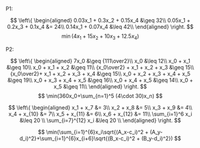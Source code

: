 P1:

$$
\left\{
\begin{aligned}
0.03x_1 + 0.3x_2 + 0.15x_4 &\geq 32\\
0.05x_1 + 0.2x_3 + 0.1x_4 &= 24\\
0.14x_1 + 0.07x_4 &\leq 42\\
\end{aligned}
\right.
$$
$$
\min(4x_1+15x_2+10x_3+12.5x_4)
$$

P2:

$$
\left\{
\begin{aligned}
7x_0 &\geq {111\over2}\\
x_0 &\leq 12\\
x_0 + x_1 &\geq 10\\
x_0 + x_1 + x_2 &\geq 11\\
{x_0\over2} + x_1 + x_2 + x_3 &\geq 15\\
{x_0\over2}+ x_1 + x_2 + x_3 + x_4 &\geq 15\\
x_0 + x_2 + x_3 + x_4 + x_5 &\geq 19\\
x_0 + x_3 + x_4 + x_5 &\geq 16\\
x_0 + x_4 + x_5 &\geq 14\\
x_0 + x_5 &\geq 11\\
\end{aligned}
\right.
$$
$$
\min(360x_0+\sum_{n=1}^5 (4\cdot 30)x_n)
$$


$$
\left\{
\begin{aligned}
x_1 + x_7 &= 3\\
x_2 + x_8 &= 5\\
x_3 + x_9 &= 4\\
x_4 + x_{10} &= 7\\
x_5 + x_{11} &= 6\\
x_6 + x_{12} &= 11\\
\sum_{i=1}^6 x_i &\leq 20 \\
\sum_{i=7}^{12} x_i &\leq 20 \\
\end{aligned}
\right.
$$

$$
\min(\sum_{i=1}^{6}x_i\sqrt{(A_x-c_i)^2 + (A_y-d_i)^2}+\sum_{i=1}^{6}x_{i+6}\sqrt{(B_x-c_i)^2 + (B_y-d_i)^2})
$$
